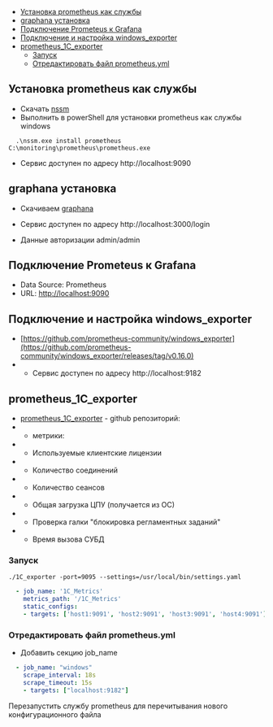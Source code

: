 
- [Установка prometheus как службы](#установка-prometheus-как-службы)
- [graphana установка](#graphana-установка)
- [Подключение Prometeus к Grafana](#подключение-prometeus-к-grafana)
- [Подключение и настройка windows_exporter](#подключение-и-настройка-windows_exporter)
- [prometheus_1C_exporter](#prometheus_1c_exporter)
  - [Запуск](#запуск)
  - [Отредактировать файл prometheus.yml](#отредактировать-файл-prometheusyml)

## Установка prometheus как службы

 * Скачать [nssm](https://nssm.cc/download)
 * Выполнить в powerShell для установки prometheus как службы windows
  
  ```  .\nssm.exe install prometheus C:\monitoring\prometheus\prometheus.exe```

* Сервис доступен по адресу http://localhost:9090


## graphana установка

* Скачиваем [graphana](https://grafana.com/grafana/download?pg=get&plcmt=selfmanaged-box1-cta1&platform=windows)

* Сервис доступен по адресу http://localhost:3000/login 
* Данные авторизации admin/admin

## Подключение Prometeus к Grafana

- Data Source: Prometheus
- URL: [http://localhost:9090](http://localhost:9090)

## Подключение и настройка windows_exporter

* [https://github.com/prometheus-community/windows_exporter](https://github.com/prometheus-community/windows_exporter/releases/tag/v0.16.0)
* * Сервис доступен по адресу http://localhost:9182


## prometheus_1C_exporter 

- [prometheus_1C_exporter](https://github.com/LazarenkoA/prometheus_1C_exporter) - github репозиторий:
- - метрики:
- - Используемые клиентские лицензии
- - Количество соединений
- - Количество сеансов
- - Общая загрузка ЦПУ (получается из ОС)
- - Проверка галки "блокировка регламентных заданий"
- - Время вызова СУБД

### Запуск 

``` ./1C_exporter -port=9095 --settings=/usr/local/bin/settings.yaml ```

``` yaml
  - job_name: '1С_Metrics'
    metrics_path: '/1С_Metrics' 
    static_configs:
    - targets: ['host1:9091', 'host2:9091', 'host3:9091', 'host4:9091']

```

### Отредактировать файл prometheus.yml
* Добавить секцию job_name 
``` yml 
  - job_name: "windows"
    scrape_interval: 18s
    scrape_timeout: 15s
    - targets: ["localhost:9182"]
```
Перезапустить службу prometheus для перечитывания нового конфигурационного файла

